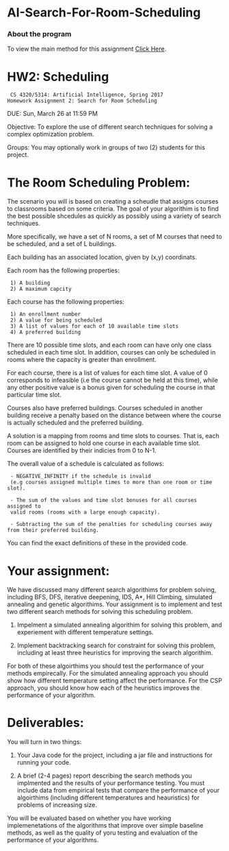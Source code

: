 AI-Search-For-Room-Scheduling
======

### About the program


To view the main method for this assignment [Click Here](https://github.com/javirivera123/AI-Search-For-Room-Scheduling/blob/master/src/com/utep/cs/Main/Main.java).

HW2: Scheduling
======

	 CS 4320/5314: Artificial Intelligence, Spring 2017
	Homework Assignment 2: Search for Room Scheduling

DUE: Sun, March	26 at 11:59 PM

Objective: To explore the use of different search techniques for solving a complex
optimization problem.	

Groups:	You may	optionally work	in groups of two (2) students for this	project.	

The Room Scheduling Problem:
======

The scenario you will is based on creating a scheudle that assigns courses to classrooms based on some criteria. The goal of your algorithim is to find the best possible shcedules as quickly as possibly using a variety of search techniques.

More specifically, we have a set of N rooms, a set of M courses that need to be scheduled, and a set of L buildings.

Each building has an associated location, given by (x,y) coordinats.

Each room has the following properties:

	 1) A building 
	 2) A maximum capcity
	 
Each course has the following properties:

	 1) An enrollment number
	 2) A value for being scheduled
	 3) A list of values for each of 10 available time slots
	 4) A preferred building 
	 
There are 10 possible time slots, and each room can have only one class scheduled in each time slot. In addition, courses 
can only be scheduled in rooms where the capacity is greater than enrollment.

For each course, there is a list of values for each time slot. A value of 0 corresponds to infeasible (i.e the course cannot be held at this time), while any other positive value is a bonus given for scheduling the course in that particular time slot. 

Courses also have preferred buildings. Courses scheduled in another building receive a penalty based on the distance between where the course is actually scheduled and the preferred building. 

A solution is a mapping from rooms and time slots to courses. That is, each room can be assigned to hold one course in each available time slot. Courses are identified by their indicies from 0 to N-1. 

The overall value of a schedule is calculated as follows: 

	 - NEGATIVE_INFINITY if the schedule is invalid 
	 (e.g courses assigned multiple times to more than one room or time slot).
	 
	 - The sum of the values and time slot bonuses for all courses assigned to 
	 valid rooms (rooms with a large enough capacity).
	 
	 - Subtracting the sum of the penalties for scheduling courses away from their preferred building. 
	
You can find the exact definitions of these in the provided code. 

Your assignment:
=======

We have discussed many different search algorithims for problem solving, including BFS, DFS, iterative deepening, IDS, A*, Hill Climbing, simulated annealing and genetic algorithims. Your assignment is to implement and test two different search methods for solving this scheduling problem. 

1) Impelment a simulated annealing algorithim for solving this problem, and experiement with different 		temperature settings.

2) Implement backtracking search for constraint for solving this problem, including at least three heuristics for improving the search algorithim.

For both of these algoirthims you should test the performance of your methods empirecally. For the simulated annealing approach you should show how different temperature setting affect the performance. For the CSP approach, you should know how each of the heuristics improves the performance of your algorithm.


Deliverables:
=======

You will turn in two things:

1) Your Java code for the project, including a jar file and instructions for running your code.

2) A brief (2-4 pages) report describing the search methods you implmented and the results of
	your performance testing. You must include data from empirical tests that compare the performance 
	of your algoirthims (including different temperatures and heauristics) for problems of increasing size.
	
You will be evaluated based on whether you have working implemenetations of the algorithms that improve over simple baseline methods, as well as the quality of yoru testing and evaluation of the performance of your algorithms.

